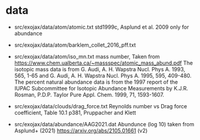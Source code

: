 # data

- src/exojax/data/atom/atomic.txt
  std1999c, Asplund et al. 2009 only for abundance
  
- src/exojax/data/atom/barklem_collet_2016_pff.txt

- src/exojax/data/atom/iso_mn.txt
  mass number, Taken from https://www.chem.ualberta.ca/~massspec/atomic_mass_abund.pdf The isotopic mass data is from G. Audi, A. H. Wapstra Nucl. Phys A. 1993, 565, 1-65 and G. Audi, A. H. Wapstra Nucl. Phys A. 1995, 595, 409-480.  The percent natural abundance data is from the 1997 report of the IUPAC Subcommittee for Isotopic Abundance Measurements by K.J.R. Rosman, P.D.P. Taylor Pure Appl. Chem. 1999, 71, 1593-1607.

- src/exojax/data/clouds/drag_force.txt
  Reynolds number vs Drag force coefficient, Table 10.1 p381, Pruppacher and Klett 

- src/exojax/data/abundance/AAG2021.dat
  Abundunce (log 10) taken from Asplund+ (2021) https://arxiv.org/abs/2105.01661 (v2)